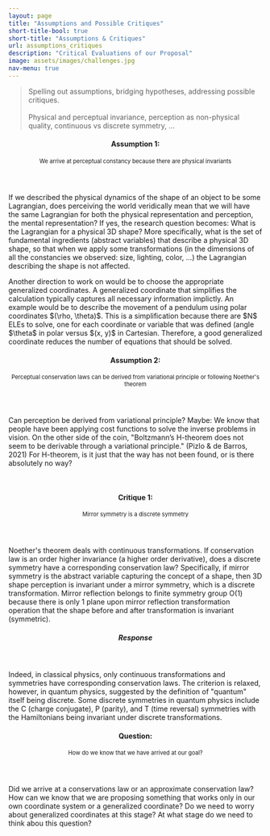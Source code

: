 ```yaml
---
layout: page
title: "Assumptions and Possible Critiques"
short-title-bool: true
short-title: "Assumptions & Critiques"
url: assumptions_critiques
description: "Critical Evaluations of our Proposal"
image: assets/images/challenges.jpg
nav-menu: true
---
```


<blockquote>
	Spelling out assumptions, bridging hypotheses, addressing possible critiques.
	<br /><br />
	Physical and perceptual invariance, perception as non-physical quality, continuous vs discrete symmetry, ...
</blockquote>


<header class="major">
    <h4>Assumption 1:</h4><p style="text-transform: none; font-size: .8em;"> We arrive at perceptual constancy because there are physical invariants</p>
</header>
<p>
    If we described the physical dynamics of the shape of an object to be some Lagrangian, does perceiving the world veridically mean that we will have the same Lagrangian for both the physical representation and perception, the mental representation? If yes, the research question becomes: What is the Lagrangian for a physical 3D shape? More specifically, what is the set of fundamental ingredients (abstract variables) that describe a physical 3D shape, so that when we apply some transformations (in the dimensions of all the constancies we observed: size, lighting, color, ...) the Lagrangian describing the shape is not affected.
</p>
<p>
    Another direction to work on would be to choose the appropriate generalized coordinates. A generalized coordinate that simplifies the calculation typically captures all necessary information implictly. An example would be to describe the movement of a pendulum using polar coordinates $(\rho, \theta)$. This is a simplification because there are $N$ ELEs to solve, one for each coordinate or variable that was defined (angle $\theta$ in polar versus $(x, y)$ in Cartesian. Therefore, a good generalized coordinate reduces the number of equations that should be solved.
</p>

<header class="major">
    <h4>Assumption 2:</h4><p style="text-transform: none; font-size: .8em;">Perceptual conservation laws can be derived from variational principle or following Noether's theorem</p>
</header>
Can perception be derived from variational principle? Maybe: We know that people have been applying cost functions to solve the inverse problems in vision. On the other side of the coin, "Boltzmann’s H-theorem does not seem to be derivable through a variational principle." (Pizlo & de Barros, 2021) For H-theorem, is it just that the way has not been found, or is there absolutely no way?

<p> <br /><p>


<header class="major">
    <h4>Critique 1:</h4><p style="text-transform: none; font-size: .8em;">Mirror symmetry is a discrete symmetry</p>
</header>
<p>
    Noether's theorem deals with continuous transformations. If conservation law is an order higher invariance (a higher order derivative), does a discrete symmetry have a corresponding conservation law? Specifically, if mirror symmetry is the abstract variable capturing the concept of a shape, then 3D shape perception is invariant under a mirror symmetry, which is a discrete transformation. Mirror reflection belongs to finite symmetry group O(1) because there is only 1 plane upon mirror reflection transformation operation that the shape before and after transformation is invariant (symmetric).
</p>
<header>
    <h5>Response</h5>
</header>
<p>
    Indeed, in classical physics, only continuous transformations and symmetries have corresponding conservation laws. The criterion is relaxed, however, in quantum physics, suggested by the definition of "quantum" itself being discrete. Some discrete symmetries in quantum physics include the C (charge conjugate), P (parity), and T (time reversal) symmetries with the Hamiltonians being invariant under discrete transformations.
</p>


<header class="major">
    <h4>Question:</h4><p style="text-transform: none; font-size: .8em;">How do we know that we have arrived at our goal?</p>
</header>
Did we arrive at a conservations law or an approximate conservation law? How can we know that we are proposing something that works only in our own coordinate system or a generalized coordinate? Do we need to worry about generalized coordinates at this stage? At what stage do we need to think abou this question?  






